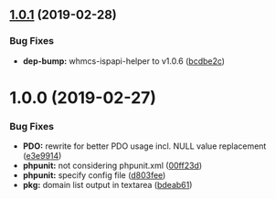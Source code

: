 ## [1.0.1](https://github.com/hexonet/whmcs-ispapi-domainimport/compare/v1.0.0...v1.0.1) (2019-02-28)


### Bug Fixes

* **dep-bump:** whmcs-ispapi-helper to v1.0.6 ([bcdbe2c](https://github.com/hexonet/whmcs-ispapi-domainimport/commit/bcdbe2c))

# 1.0.0 (2019-02-27)


### Bug Fixes

* **PDO:** rewrite for better PDO usage incl. NULL value replacement ([e3e9914](https://github.com/hexonet/whmcs-ispapi-domainimport/commit/e3e9914))
* **phpunit:** not considering phpunit.xml ([00ff23d](https://github.com/hexonet/whmcs-ispapi-domainimport/commit/00ff23d))
* **phpunit:** specify config file ([d803fee](https://github.com/hexonet/whmcs-ispapi-domainimport/commit/d803fee))
* **pkg:** domain list output in textarea ([bdeab61](https://github.com/hexonet/whmcs-ispapi-domainimport/commit/bdeab61))
